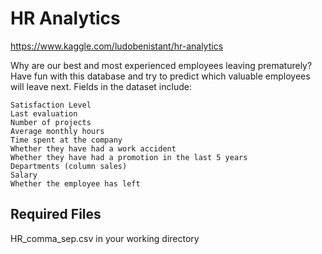 # HR Analytics
https://www.kaggle.com/ludobenistant/hr-analytics

Why are our best and most experienced employees leaving prematurely? Have fun with this database and try to predict which valuable employees will leave next. Fields in the dataset include:

    Satisfaction Level
    Last evaluation
    Number of projects
    Average monthly hours
    Time spent at the company
    Whether they have had a work accident
    Whether they have had a promotion in the last 5 years
    Departments (column sales)
    Salary
    Whether the employee has left

## Required Files
HR_comma_sep.csv in your working directory
